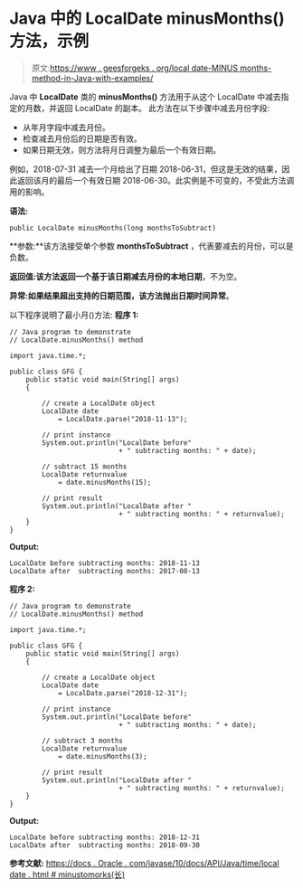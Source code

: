# Java 中的 LocalDate minusMonths()方法，示例

> 原文:[https://www . geesforgeks . org/local date-MINUS months-method-in-Java-with-examples/](https://www.geeksforgeeks.org/localdate-minusmonths-method-in-java-with-examples/)

Java 中 **LocalDate** 类的 **minusMonths()** 方法用于从这个 LocalDate 中减去指定的月数，并返回 LocalDate 的副本。
此方法在以下步骤中减去月份字段:

*   从年月字段中减去月份。
*   检查减去月份后的日期是否有效。
*   如果日期无效，则方法将月日调整为最后一个有效日期。

例如，2018-07-31 减去一个月给出了日期 2018-06-31，但这是无效的结果，因此返回该月的最后一个有效日期 2018-06-30。此实例是不可变的，不受此方法调用的影响。

**语法:**

```
public LocalDate minusMonths(long monthsToSubtract)

```

**参数:**该方法接受单个参数 **monthsToSubtract** ，代表要减去的月份，可以是负数。

**返回值:**该方法返回一个基于该日期减去月份的**本地日期**，不为空。

**异常:**如果结果超出支持的日期范围，该方法抛出**日期时间异常**。

以下程序说明了最小月()方法:
**程序 1:**

```
// Java program to demonstrate
// LocalDate.minusMonths() method

import java.time.*;

public class GFG {
    public static void main(String[] args)
    {

        // create a LocalDate object
        LocalDate date
            = LocalDate.parse("2018-11-13");

        // print instance
        System.out.println("LocalDate before"
                           + " subtracting months: " + date);

        // subtract 15 months
        LocalDate returnvalue
            = date.minusMonths(15);

        // print result
        System.out.println("LocalDate after "
                           + " subtracting months: " + returnvalue);
    }
}
```

**Output:**

```
LocalDate before subtracting months: 2018-11-13
LocalDate after  subtracting months: 2017-08-13

```

**程序 2:**

```
// Java program to demonstrate
// LocalDate.minusMonths() method

import java.time.*;

public class GFG {
    public static void main(String[] args)
    {

        // create a LocalDate object
        LocalDate date
            = LocalDate.parse("2018-12-31");

        // print instance
        System.out.println("LocalDate before"
                           + " subtracting months: " + date);

        // subtract 3 months
        LocalDate returnvalue
            = date.minusMonths(3);

        // print result
        System.out.println("LocalDate after "
                           + " subtracting months: " + returnvalue);
    }
}
```

**Output:**

```
LocalDate before subtracting months: 2018-12-31
LocalDate after  subtracting months: 2018-09-30

```

**参考文献:**
[https://docs . Oracle . com/javase/10/docs/API/Java/time/local date . html # minustomorks(长)](https://docs.oracle.com/javase/10/docs/api/java/time/LocalDate.html#minusMonths(long))